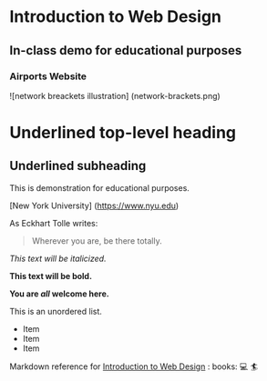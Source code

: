 # Introduction to Web Design
## In-class demo for educational purposes 
### Airports Website

![network breackets illustration] (network-brackets.png)

Underlined top-level heading
==============================

Underlined subheading
---------------------

This is demonstration for educational purposes.

[New York University] (https://www.nyu.edu)

As Eckhart Tolle writes:

>Wherever you are, be there totally.

*This text will be italicized.*

**This text will be bold.**

**You are _all_ welcome here.**

This is an unordered list.

- Item
- Item
- Item 

Markdown reference for [Introduction to Web Design](https://cs.nyu.edu/courses/fall22/CSCI-UA.0004-004/) : books: :computer: :surfer: